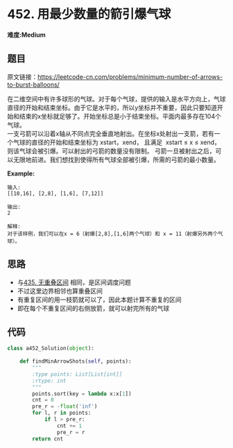 # 452. 用最少数量的箭引爆气球
**难度:Medium**
## 题目
原文链接：https://leetcode-cn.com/problems/minimum-number-of-arrows-to-burst-balloons/

在二维空间中有许多球形的气球。对于每个气球，提供的输入是水平方向上，气球直径的开始和结束坐标。由于它是水平的，所以y坐标并不重要，因此只要知道开始和结束的x坐标就足够了。开始坐标总是小于结束坐标。平面内最多存在104个气球。  
一支弓箭可以沿着x轴从不同点完全垂直地射出。在坐标x处射出一支箭，若有一个气球的直径的开始和结束坐标为 xstart，xend， 且满足  xstart ≤ x ≤ xend，则该气球会被引爆。可以射出的弓箭的数量没有限制。 弓箭一旦被射出之后，可以无限地前进。我们想找到使得所有气球全部被引爆，所需的弓箭的最小数量。

**Example:**
```
输入:
[[10,16], [2,8], [1,6], [7,12]]

输出:
2

解释:
对于该样例，我们可以在x = 6（射爆[2,8],[1,6]两个气球）和 x = 11（射爆另外两个气球）。
```

## 思路
* 与[435. 无重叠区间](https://github.com/czzbb/leetcode-python/blob/master/code/0435-%E6%97%A0%E9%87%8D%E5%8F%A0%E5%8C%BA%E9%97%B4.md)
相同，是区间调度问题
* 不过这里边界相邻也算重叠区间
* 有重复区间的用一枝箭就可以了，因此本题计算不重复的区间
* 即在每个不重复区间的右侧放箭，就可以射完所有的气球

## 代码
```python
class a452_Solution(object):
    
    def findMinArrowShots(self, points):
        """
        :type points: List[List[int]]
        :rtype: int
        """
        points.sort(key = lambda x:x[1])
        cnt = 0
        pre_r = -float('inf')
        for l, r in points:
            if l > pre_r:
                cnt += 1
                pre_r = r
        return cnt
```
